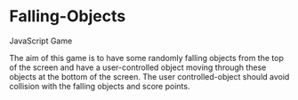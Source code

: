 # Falling-Objects
JavaScript Game

The aim of this game is to have some randomly falling objects from the top of the screen and have a user-controlled object moving through these objects at the bottom of the screen. The user controlled-object should avoid collision with the falling objects and score points.
